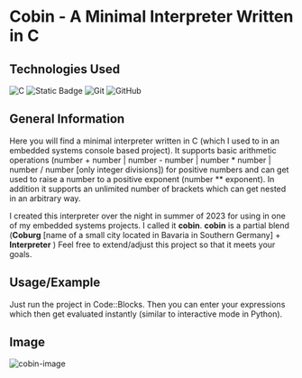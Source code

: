 # Cobin - A Minimal Interpreter Written in C

## Technologies Used

![C](https://img.shields.io/badge/c-%2300599C.svg?style=for-the-badge&logo=c&logoColor=white)
![Static Badge](https://img.shields.io/badge/Code%3A%3ABlocks-black?style=for-the-badge&logo=codeblocks)
![Git](https://img.shields.io/badge/git-%23F05033.svg?style=for-the-badge&logo=git&logoColor=white)
![GitHub](https://img.shields.io/badge/github-%23121011.svg?style=for-the-badge&logo=github&logoColor=white)

## General Information

Here you will find a minimal interpreter written in C (which I used to in an embedded systems console based project).
It supports basic arithmetic operations (number + number | number - number | number * number | number / number  \[only integer divisions\]) for positive numbers and can get used to raise a number to a positive exponent (number ** exponent). 
In addition it supports an unlimited number of brackets which can get nested in an arbitrary way.

I created this interpreter over the night in summer of 2023 for using in one of my embedded systems projects.
I called it **cobin**. **cobin** is a partial blend (**Coburg** \[name of a small city located in Bavaria in Southern Germany\] + **Interpreter** )
Feel free to extend/adjust this project so that it meets your goals.

## Usage/Example

Just run the project in Code::Blocks. Then you can enter your expressions which then get
evaluated instantly (similar to interactive mode in Python).

## Image
![cobin-image](https://github.com/Masihtabaei/cobin-minimal-interpreter-in-c/assets/40685026/f2516de6-5f54-41d6-bc15-7c031b095936)


